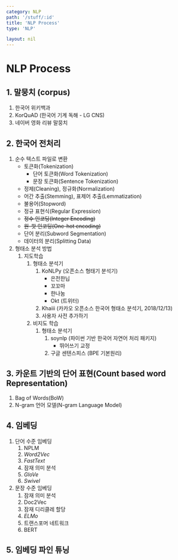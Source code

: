 ```yaml
---
category: NLP
path: '/stuff/:id'
title: 'NLP Process'
type: 'NLP'

layout: nil
---
```

# NLP Process

## 1. 말뭉치 (corpus)

1. 한국어 위키백과
2. KorQuAD (한국어 기계 독해 - LG CNS)
3. 네이버 영화 리뷰 말뭉치

## 2. 한국어 전처리

1. 순수 텍스트 파일로 변환
   * 토큰화(Tokenization)
        * 단어 토큰화(Word Tokenization)
        * 문장 토큰화(Sentence Tokenization)
   * 정제(Cleaning), 정규화(Normalization)
   * 어간 추출(Stemming), 표제어 추출(Lemmatization)
   * 불용어(Stopword)
   * 정규 표현식(Regular Expression)
   * ~~정수 인코딩(Integer Encoding)~~
   * ~~원-핫 인코딩(One-hot encoding)~~
   * 단어 분리(Subword Segmentation)
   * 데이터의 분리(Splitting Data)
2. 형태소 분석 방법
   1. 지도학습
       1. 형태소 분석기
           1. KoNLPy (오픈소스 형태기 분석기)
               * 은전한닙
               * 꼬꼬마
               * 한나눔
               * Okt (트위터)
           2. Khaiii (카카오 오픈소스 한국어 형태소 분석기, 2018/12/13)
           3. 사용자 사전 추가하기
       2. 비지도 학습
           1. 형태소 분석기
               1. soynlp (파이썬 기반 한국어 자연어 처리 패키지)
                  * 뛰어쓰기 교정
               2. 구글 센텐스피스 (BPE 기본원리)

## 3. 카운트 기반의 단어 표현(Count based word Representation)

1. Bag of Words(BoW)
2. N-gram 언어 모델(N-gram Language Model) 

## 4. 임베딩

1. 단어 수준 임베딩
   1. NPLM
   2. *Word2Vec*
   3. *FastText*
   4. 잠재 의미 분석
   5. *GloVe*
   6. *Swivel*
2. 문장 수준 임베딩
   1. 잠재 의미 분석
   2. Doc2Vec
   3. 잠재 디리클레 할당
   4. *ELMo*
   5. 트랜스포머 네트워크
   6. BERT

## 5. 임베딩 파인 튜닝

